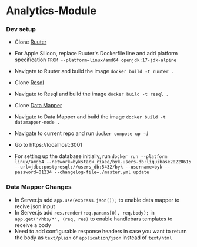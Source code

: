 # Analytics-Module

### Dev setup

 * Clone [Ruuter](https://github.com/buerokratt/Ruuter)
 * For Apple Silicon, replace Ruuter's Dockerfile line and add platform specification `FROM --platform=linux/amd64 openjdk:17-jdk-alpine`
 * Navigate to Ruuter and build the image `docker build -t ruuter .`
 * Clone [Resql](https://github.com/buerokratt/Resql)
 * Navigate to Resql and build the image `docker build -t resql .`
 * Clone [Data Mapper](https://github.com/buerokratt/DataMapper)
 * Navigate to Data Mapper and build the image `docker build -t datamapper-node .`
  
 * Navigate to current repo and run `docker compose up -d`

 * Go to https://localhost:3001
 
 * For setting up the database initially, run 
 `docker run --platform linux/amd64 --network=bykstack riaee/byk-users-db:liquibase20220615 --url=jdbc:postgresql://users_db:5432/byk --username=byk --password=01234 --changelog-file=./master.yml update
`

### Data Mapper Changes

* In Server.js add `app.use(express.json());` to enable data mapper to recive json input
* In Server.js add `res.render(req.params[0], req.body);` in `app.get('/hbs/*', (req, res)` to enable handlebars templates to receive a body
* Need to add configurable response headers in case you want to return the body as `text/plain` or `application/json` instead of `text/html`

